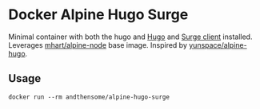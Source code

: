 # Docker Alpine Hugo Surge

Minimal container with both the hugo and [Hugo](https://gohugo.io) and [Surge client](https://www.npmjs.com/package/surge) installed. Leverages [mhart/alpine-node](https://hub.docker.com/r/mhart/alpine-node/) base image. Inspired by  [yunspace/alpine-hugo](https://hub.docker.com/r/yunspace/alpine-hugo/).

## Usage

	docker run --rm andthensome/alpine-hugo-surge